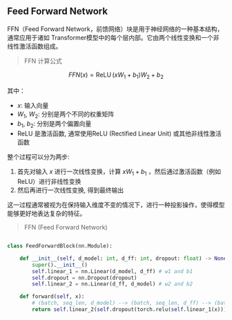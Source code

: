 ## Feed Forward Network
FFN（Feed Forward Network，前馈网络）块是用于神经网络的一种基本结构，通常应用于诸如 Transformer模型中的每个层内部。它由两个线性变换和一个非线性激活函数组成。

>FFN 计算公式

$$
F F N(x)=\operatorname{ReLU}\left(x W_1+b_1\right) W_2+b_2
$$


其中：
- $x$: 输入向量
- $W_1$, $W_2$: 分别是两个不同的权重矩阵
- $b_1$, $b_2$: 分别是两个偏置向量
- ReLU 是激活函数, 通常使用ReLU (Rectified Linear Unit) 或其他非线性激活函数

整个过程可以分为两步:
1. 首先对输入 $x$ 进行一次线性变换，计算 $x W_1+b_1$ ，然后通过激活函数（例如ReLU）进行非线性变换
2. 然后再进行一次线性变换, 得到最终输出

这一过程通常被视为在保持输入维度不变的情况下，进行一种投影操作，使得模型能够更好地表达复杂的特征。



>FFN (Feed Forward Network)
```py

class FeedForwardBlock(nn.Module):

    def __init__(self, d_model: int, d_ff: int, dropout: float) -> None:
        super().__init__()
        self.linear_1 = nn.Linear(d_model, d_ff) # w1 and b1
        self.dropout = nn.Dropout(dropout)
        self.linear_2 = nn.Linear(d_ff, d_model) # w2 and b2

    def forward(self, x):
        # (batch, seq_len, d_model) --> (batch, seq_len, d_ff) --> (batch, seq_len, d_model)
        return self.linear_2(self.dropout(torch.relu(self.linear_1(x))))
```